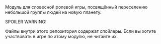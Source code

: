 Модуль для словесной ролевой игры, посвящённый переселению небольшой группы людей на новую планету.

SPOILER WARNING!

Файлы внутри этого репозитория содержат спойлеры. Если вы хотите участвовать в игре по этому модулю, не читайте их.
